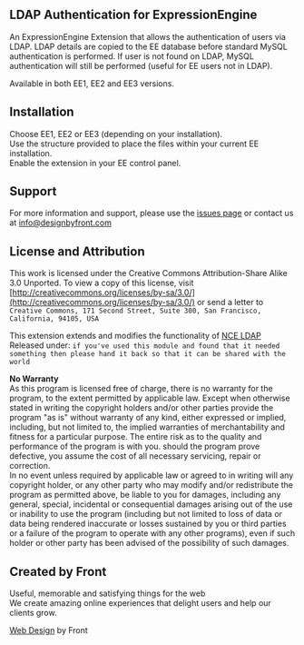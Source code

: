 ##  LDAP Authentication for ExpressionEngine ##
An ExpressionEngine Extension that allows the authentication of users via LDAP. LDAP details are copied to the EE database before standard MySQL authentication is performed. If user is not found on LDAP, MySQL authentication will still be performed (useful for EE users not in LDAP).

Available in both EE1, EE2 and EE3 versions.

## Installation ##

Choose EE1, EE2 or EE3 (depending on your installation).<br />
Use the structure provided to place the files within your current EE installation.<br />
Enable the extension in your EE control panel.

## Support ##

For more information and support, please use the [issues page](http://github.com/designbyfront/LDAP-Authentication-for-ExpressionEngine/issues) or contact us at info@designbyfront.com

## License and Attribution ##

This work is licensed under the Creative Commons Attribution-Share Alike 3.0 Unported.
To view a copy of this license, visit [http://creativecommons.org/licenses/by-sa/3.0/](http://creativecommons.org/licenses/by-sa/3.0/)
or send a letter to `Creative Commons, 171 Second Street, Suite 300, San Francisco, California, 94105, USA`

This extension extends and modifies the functionality of [NCE LDAP](http://code.google.com/p/ee-ldap-extension/)<br />
Released under: `if you've used this module and found that it needed something then please hand it back so that it can be shared with the world`

**No Warranty**<br />
As this program is licensed free of charge, there is no warranty for the program, to the extent permitted by applicable law. Except when otherwise stated in writing the copyright holders and/or other parties provide the program "as is" without warranty of any kind, either expressed or implied, including, but not limited to, the implied warranties of merchantability and fitness for a particular purpose. The entire risk as to the quality and performance of the program is with you. should the program prove defective, you assume the cost of all necessary servicing, repair or correction.<br />
In no event unless required by applicable law or agreed to in writing will any copyright holder, or any other party who may modify and/or redistribute the program as permitted above, be liable to you for damages, including any general, special, incidental or consequential damages arising out of the use or inability to use the program (including but not limited to loss of data or data being rendered inaccurate or losses sustained by you or third parties or a failure of the program to operate with any other programs), even if such holder or other party has been advised of the possibility of such damages.

## Created by Front ###

Useful, memorable and satisfying things for the web<br />
We create amazing online experiences that delight users and help our clients grow.

[Web Design](http://www.designbyfront.com) by Front